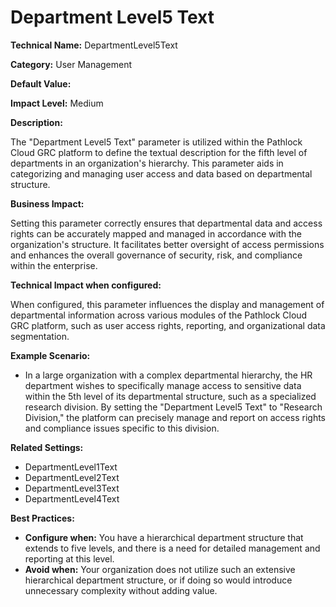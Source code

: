 # Department Level5 Text

**Technical Name:** DepartmentLevel5Text

**Category:** User Management

**Default Value:**

**Impact Level:** Medium

**Description:**

The "Department Level5 Text" parameter is utilized within the Pathlock Cloud GRC platform to define the textual description for the fifth level of departments in an organization's hierarchy. This parameter aids in categorizing and managing user access and data based on departmental structure.

**Business Impact:**

Setting this parameter correctly ensures that departmental data and access rights can be accurately mapped and managed in accordance with the organization's structure. It facilitates better oversight of access permissions and enhances the overall governance of security, risk, and compliance within the enterprise.

**Technical Impact when configured:**

When configured, this parameter influences the display and management of departmental information across various modules of the Pathlock Cloud GRC platform, such as user access rights, reporting, and organizational data segmentation.

**Example Scenario:**

- In a large organization with a complex departmental hierarchy, the HR department wishes to specifically manage access to sensitive data within the 5th level of its departmental structure, such as a specialized research division. By setting the "Department Level5 Text" to "Research Division," the platform can precisely manage and report on access rights and compliance issues specific to this division.

**Related Settings:**

- DepartmentLevel1Text
- DepartmentLevel2Text
- DepartmentLevel3Text
- DepartmentLevel4Text

**Best Practices:** 

- **Configure when:** You have a hierarchical department structure that extends to five levels, and there is a need for detailed management and reporting at this level.
- **Avoid when:** Your organization does not utilize such an extensive hierarchical department structure, or if doing so would introduce unnecessary complexity without adding value.